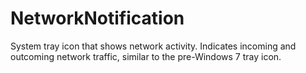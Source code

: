 # NetworkNotification
System tray icon that shows network activity. Indicates incoming and outcoming network traffic, similar to the pre-Windows 7 tray icon.
